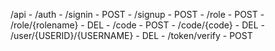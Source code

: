 /api
    - /auth
        - /signin - POST
        - /signup - POST
        - /role - POST
        - /role/{rolename} - DEL
        - /code - POST
        - /code/{code} - DEL
        - /user/{USERID}/{USERNAME} - DEL
        - /token/verify - POST